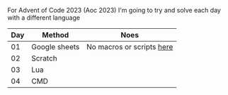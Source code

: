 For Advent of Code 2023 (Aoc 2023) I'm going to try and solve each day with a different language

| Day | Method | Noes |
| -------- | ------- | ------- |
| 01  | Google sheets | No macros or scripts [here](https://docs.google.com/spreadsheets/d/1hVpdPpHFQpHOOXrn07YNOe3mo9AyXxWZEmp06OBeaPs/edit?usp=sharing) |
| 02  | Scratch |  |
| 03  | Lua |  |
| 04  | CMD |  |